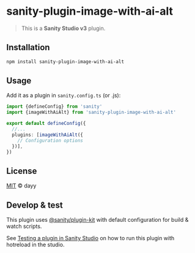 # sanity-plugin-image-with-ai-alt

> This is a **Sanity Studio v3** plugin.

## Installation

```sh
npm install sanity-plugin-image-with-ai-alt
```

## Usage

Add it as a plugin in `sanity.config.ts` (or .js):

```ts
import {defineConfig} from 'sanity'
import {imageWithAiAlt} from 'sanity-plugin-image-with-ai-alt'

export default defineConfig({
  //...
  plugins: [imageWithAiAlt({
    // Configuration options
  })],
})
```

## License

[MIT](LICENSE) © dayy

## Develop & test

This plugin uses [@sanity/plugin-kit](https://github.com/sanity-io/plugin-kit)
with default configuration for build & watch scripts.

See [Testing a plugin in Sanity Studio](https://github.com/sanity-io/plugin-kit#testing-a-plugin-in-sanity-studio)
on how to run this plugin with hotreload in the studio.
